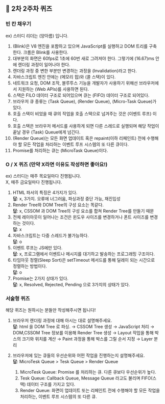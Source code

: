 ## 📝 2차 2주차 퀴즈

### 빈 칸 채우기

ex) 스터디 리더는 (양아름) 입니다.

1. (Blink)은 V8 엔진을 포함하고 있으며 JavaScript를 실행하고 DOM 트리를 구축한다. 크롬은 Blink를 사용한다.
2. 대부분의 화면은 60fps로 1초에 60번 새로 그려져야 한다. 그렇기에 (16.67)ms 안에 렌더링 과정이 일어나야 한다.
3. 렌더링 과정 중 변한 부분만 변경하는 과정을 (Invalidation)라고 한다.
4. 자바스크립트 엔진 안에는 (메모리 힙)와 (콜 스택)이 있다.
5. 네트워크 요청, DOM 조작, 블루투스 기능을 개발자가 사용하기 위해선 브라우저에서 지원하는 (Web APIs)를 사용하면 된다.
6. 스택은 FILO 데이터 구조로 되어있으며 큐는 (FIFO) 데이터 구조로 되어있다.
7. 브라우저 큐 종류는 (Task Queue), (Render Queue), (Micro-Task Queue)가 있다.
8. 호출 스택이 비었을 때 큐의 작업을 호출 스택으로 넘겨주는 것은 (이벤트 루프) 이다.
9. 호출 스택은 브라우저 메서드를 사용하게 되면 다른 스레드로 실행되며 해당 작업이 끝날 경우 (Task) Queue에게 넘긴다.
10. (Render Queue)는 모든 화면 업데이트 혹은 repaint(이하 리페인트) 전에 수행해야 할 모든 작업을 처리하는 이벤트 루프 시스템의 또 다른 큐이다.
11. Promise를 처리하는 큐는 (MicroTask Queue)이다.

### O / X 퀴즈 (만약 X라면 이유도 작성하면 좋아요!)

ex) 스터디는 매주 목요일마다 진행됩니다.  
X, 매주 금요일마다 진행됩니다.

1. HTML 파서의 특징은 4가지가 있다.  
   **답**: x, 3가지. 오류에 너그러움, 파싱과정 중단 가능, 재진입성
2. Render Tree와 DOM Tree의 구성 요소는 똑같다.  
   **답**: x, CSSOM 과 DOM Tree의 구성 요소를 합쳐 Render Tree를 만들기 때문
3. 전체 레이아웃이 일어나는 조건은 윈도우 사이즈를 변경하거나 폰트 사이즈를 변경하는 것이다.  
   **답**: x
4. 자바스크립트는 다중 스레드가 불가능하다.  
   **답**: o
5. 이벤트 루프는 JS에만 있다.  
   **답**: x, 프로그램에서 이벤트나 메시지를 대기하고 발송하는 프로그래밍 구조이다.
6. 타임아웃 정렬(Sleep Sort)은 setTimeout 메서드를 통해 딜레이 되는 시간으로 정렬하는 방법이다.  
   **답**: o
7. Promise는 2가지 상태가 있다.  
   **답**: x, Resolved, Rejected, Pending 으로 3가지의 상태가 있다.

### 서술형 퀴즈

해당 퀴즈는 원하시는 분들만 작성해주시면 됩니다!

1. 브라우저 렌더링 과정에 대해 아시는 대로 설명해주세요.  
   **답**: html 을 DOM Tree 로 파싱. →  CSSOM Tree 생성 → JavaScript 처리 → DOM,CSSOM Tree 정보를 이용해 Render Tree 생성 → Layout 작업을 통해 박스의 크기와 위치를 계산 → Paint 과정을 통해 박스를 그릴 순서 지정 → Layer 분리 

2. 브라우저에 있는 큐들의 우선순위와 어떤 작업을 진행하는지 설명해주세요.  
   **답**: MicroTesk Queue > Tesk Queue > Render Queue <br>
   1. MicroTesk Queue: Promise 를 처리하는 큐. 다른 큐보다 우선순위가 높다.
   2. Tesk Queue: Callback Queue, Message Queue 라고도 불리며 FIFO(스택) 데이터 구조를 가지고 있다. 
   3. Render Queue: 화면이 업데이트 또는 리페인트 전에 수행해야 할 모든 작업을 처리하는, 이벤트 루프 시스템의 또 다른 큐.
   
